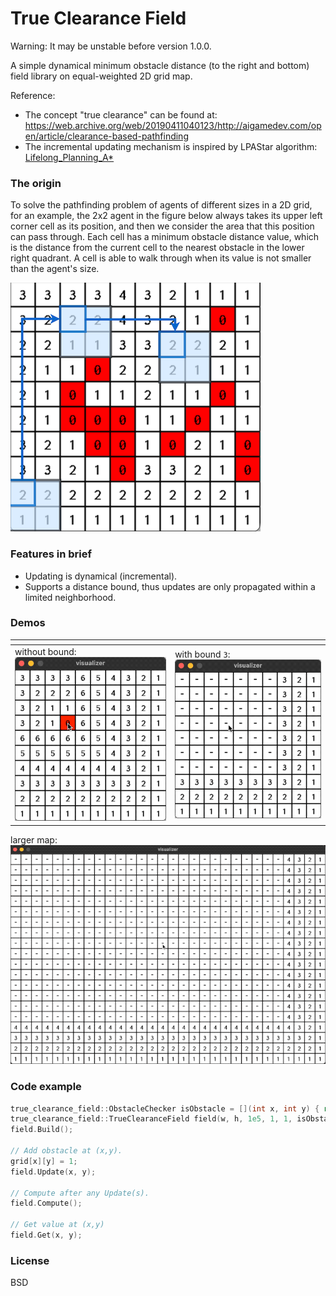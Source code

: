 True Clearance Field
====================

Warning: It may be unstable before version 1.0.0.

A simple dynamical minimum obstacle distance (to the right and bottom) field library on equal-weighted 2D grid map.

Reference:

* The concept "true clearance" can be found at: https://web.archive.org/web/20190411040123/http://aigamedev.com/open/article/clearance-based-pathfinding
* The incremental updating mechanism is inspired by LPAStar algorithm: [Lifelong_Planning_A*](https://en.wikipedia.org/wiki/Lifelong_Planning_A*)

### The origin

To solve the pathfinding problem of agents of different sizes in a 2D grid, for an example,
the 2x2 agent in the figure below always takes its upper left corner cell as its position, and then we consider the area that this position can pass through.
Each cell has a minimum obstacle distance value, which is the distance from the current cell to the nearest obstacle in the lower right quadrant.
A cell is able to walk through when its value is not smaller than the agent's size.

![](./misc/true-clearance-field-demo1.png)

### Features in brief

* Updating is dynamical (incremental).
* Supports a distance bound, thus updates are only propagated within a limited neighborhood.

### Demos

| <!-- -->                                                      | <!-- -->                                                    |
| ------------------------------------------------------------- | ----------------------------------------------------------- |
| without bound:  ![](misc/true-clearance-field-demo1.gif)      |  with bound `3`: ![](misc/true-clearance-field-demo2.gif)  |


larger map: ![](misc/true-clearance-field-demo3.gif)

### Code example

```cpp
true_clearance_field::ObstacleChecker isObstacle = [](int x, int y) { return grid[x][y]; };
true_clearance_field::TrueClearanceField field(w, h, 1e5, 1, 1, isObstacle);
field.Build();

// Add obstacle at (x,y).
grid[x][y] = 1;
field.Update(x, y);

// Compute after any Update(s).
field.Compute();

// Get value at (x,y)
field.Get(x, y);
```

### License

BSD
